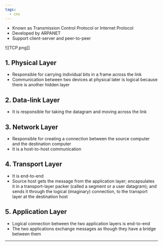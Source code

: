 ```yaml
---
tags:
  - cnc
---
```

- Known as Transmission Control Protocol or Internet Protocol
- Developed by ARPANET
- Support client-server and peer-to-peer

![[TCP.png]]

## 1. Physical Layer

- Responsible for carrying individual bits in a frame across the link
- Communication between two devices at physical later is logical because there is another hidden layer

## 2. Data-link Layer

- It is responsible for taking the datagram and moving across the link

## 3. Network Layer

- Responsible for creating a connection between the source computer and the destination computer
- It is a host-to-host communication

## 4. Transport Layer

- It is end-to-end
- Source host gets the message from the application layer; encapsulates it in a transport-layer packer (called a segment or a user datagram); and sends it through the logical (imaginary) connection, to the transport layer at the destination host

## 5. Application Layer

- Logical connection between the two application layers is end-to-end
- The two applications exchange messages as though they have a bridge between them

---

